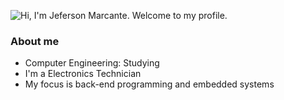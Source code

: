 ![Hi, I'm Jeferson Marcante. Welcome to my profile.](https://readme-typing-svg.demolab.com?font=Roboto&size=24&pause=1000&color=C9D1D9&multiline=true&width=460&lines=Hi%2C+I'm+Jeferson+Marcante.+Welcome+to+my+profile.)

### About me

  - Computer Engineering: Studying
  - I'm a Electronics Technician
  - My focus is back-end programming and embedded systems

<!--
**JefersonMarcante/JefersonMarcante** is a ✨ _special_ ✨ repository because its `README.md` (this file) appears on your GitHub profile.

Here are some ideas to get you started:

- 🔭 I’m currently working on ...
- 🌱 I’m currently learning ...
- 👯 I’m looking to collaborate on ...
- 🤔 I’m looking for help with ...
- 💬 Ask me about ...
- 📫 How to reach me: ...
- 😄 Pronouns: ...
- ⚡ Fun fact: ...

![C](https://img.shields.io/badge/C-00599C?style=flat-square&logo=c&logoColor=white

![Jeferson's GitHub stats](https://github-readme-stats.vercel.app/api?username=JefersonMarcante&theme=dark&hide=stars,commits,prs,issues,contribs)
![Top Langs](https://github-readme-stats.vercel.app/api/top-langs/?username=JefersonMarcante&layout=compact&langs_count=5&theme=dark)
![Readme Card](https://github-readme-stats.vercel.app/api/pin/?username=JefersonMarcante&repo={Repo})

Langs:
![C](https://img.shields.io/badge/C-00599C?style=flat-square&logo=c&logoColor=white)
![C++](https://img.shields.io/badge/C%2B%2B-00599C?style=flat-square&logo=c%2B%2B&logoColor=white)
![Python](https://img.shields.io/badge/Python-14354C?style=flat-square&logo=python&logoColor=white)
![HTML5](https://img.shields.io/badge/-HTML5-E34F26?style=flat-square&logo=html5&logoColor=white)
![CSS3](https://img.shields.io/badge/-CSS3-1572B6?style=flat-square&logo=css3)
![JavaScript](https://img.shields.io/badge/-JavaScript-black?style=flat-square&logo=javascript)
![TypeScript](https://img.shields.io/badge/-TypeScript-007ACC?style=flat-square&logo=typescript&logoColor=white)
![PHP](https://img.shields.io/badge/PHP-777BB4?style=flat-square&logo=php&logoColor=white)
![Java](https://img.shields.io/badge/-Java-b07219?style=flat-square&logo=java)
![Assembly](https://img.shields.io/badge/Assembly-6E4C13?style=flat-square&logo=assembly)
![Object-Pascal](https://img.shields.io/badge/Pascal-B0CE4E?style=flat-square&logo=pascal&logoColor=white)

Techs:
![Nodejs](https://img.shields.io/badge/-Nodejs-339933?style=flat-square&logo=Node.js&logoColor=white)

![Bootstrap](https://img.shields.io/badge/-Bootstrap-563D7C?style=flat-square&logo=bootstrap)
![Django](https://img.shields.io/badge/Django-092E20?style=flat-square&logo=django&logoColor=white)
![Angular](https://img.shields.io/badge/-Angular-DD0031?style=flat-square&logo=angular)
![Ionic](https://img.shields.io/badge/-Ionic-3880FF?style=flat-square&logo=ionic&logoColor=white)
![Laravel](https://img.shields.io/badge/Laravel-FF2D20?style=flat-square&logo=laravel&logoColor=white)
![Apache](https://img.shields.io/badge/apache-%23D42029.svg?style=flat-square&logo=apache&logoColor=white)

![MySQL](https://img.shields.io/badge/-MySQL-4479A1?style=flat-square&logo=mysql&logoColor=white)
![Postgres](https://img.shields.io/badge/postgres-%23316192.svg?style=flat-square&logo=postgresql&logoColor=white)
![MariaDB](https://img.shields.io/badge/MariaDB-003545?style=flat-square&logo=mariadb&logoColor=white)

![Git](https://img.shields.io/badge/-Git-black?style=flat-square&logo=git)
![GitHub](https://img.shields.io/badge/-GitHub-181717?style=flat-square&logo=github)

![VSCode](https://img.shields.io/badge/-VSCode-007ACC?style=flat-square&logo=visual-studio-code&logoColor=white)
![Eclipse](https://img.shields.io/badge/-Eclipse-2C2255?style=flat-square&logo=eclipse&logoColor=white)

![AndroidStudio](https://img.shields.io/badge/Android-3DDC84?style=flat-square&logo=android&logoColor=white)
-->
